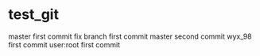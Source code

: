 # test_git
master first commit
fix branch first commit
master second commit
wyx_98 first commit 
user:root first commit
